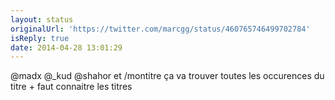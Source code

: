 ```yaml
---
layout: status
originalUrl: 'https://twitter.com/marcgg/status/460765746499702784'
isReply: true
date: 2014-04-28 13:01:29
---
```


@madx @_kud @shahor et /montitre ça va trouver toutes les occurences du titre + faut connaitre les titres

